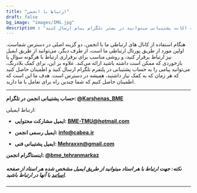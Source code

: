 ```yaml
---
title: "ارتباط با انجمن"
draft: false
bg_image: "images/IMG.jpg"
description : "ارتباط ما انجمن  - صفحه ارتباط با انجمن از ۲ راه درگاه ارتباطی و ایمیلی خواهد بود همچنین به اکانت پشتیبانی میتوانید در بستر تلگرام پیام ارسال کنید"
---
```



هنگام استفاده از کانال های ارتباطی ما با انجمن، دو گزینه اصلی در دسترس شماست. اولین مورد از طریق پورتال ارتباطی ما است،  از طرف دیگر، می‌توانید از طریق ایمیل نیز ارتباط برقرار کنید، و روشی مناسب برای برقراری ارتباط با هرگونه سؤال یا بازخوردی که ممکن است داشته باشید ارائه می‌کند. علاوه بر این، برای کمک بلادرنگ، می‌توانید پیامی را به حساب پشتیبانی در پلتفرم تلگرام ارسال کنید و اطمینان حاصل کنید که هر زمان که به کمک نیاز داشتید، همیشه در دسترس است. هدف ما این است که اطمینان حاصل کنیم که شما چندین راه برای تعامل با ما دارید.

-------------------------------

**حساب پشتیبانی انجمن در تلگرام: [@Karshenas_BME](https://t.me/Karshenas_BME)**

ارتباط ایمیلی:
- **ایمیل مشارکت محتوایی: [BME-TMU@hotmail.com](mailto:BME-TMU@hotmail.com)**

- **ایمیل رسمی انجمن: [info@cabea.ir](mailto:info@cabea.ir)**

- **ایمیل پشتیبانی فنی: [Mehraxxn@gmail.com](mailto:mehraxxn@gmail.com)**


**اینستاگرام انجمن: [@bme_tehranmarkaz](https://instagram.com/bme_tehranmarkaz)**

##### نکته: جهت ارتباط با هر استاد میتوانید از طریق ایمیل مشخص شده هر استاد از صفحه [اساتید](/https://cabea.ir/teacher) با آنها در ارتباط باشید.

-------------------------------
